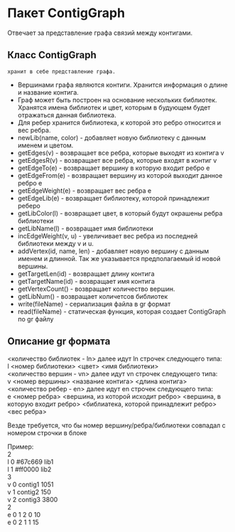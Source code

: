 # Пакет ContigGraph
Отвечает за представление графа связий между контигами.
## Класс ContigGraph 
    хранит в себе представление графа. 
   * Вершинами графа являются контиги. Хранится информация о длине и название контига. 
   * Граф может быть построен на основание нескольких библиотек. Хранятся имена библиотек и цвет, которым в будующем будет отражаться данная библиотека. 
   * Для ребер хранится библиотека, к которой это ребро относится и вес ребра.
   * newLib(name, color) - добавляет новую библиотеку с данным именем и цветом. 
   * getEdges(v) - возвращает все ребра, которые выходят из контига v
   * getEdgesR(v) - возвращает все ребра, которые входят в контиг v
   * getEdgeTo(e) - возвращает вершину в которую входит ребро e
   * getEdgeFrom(e) - возвращает вершину из которой выходит данное ребро e
   * getEdgeWeight(e) - возвращает вес ребра e
   * getEdgeLib(e) - возвращает библиотеку, которой принадлежит реберо
   * getLibColor(l) - возвращает цвет, в который будут окрашены ребра библиотеки
   * getLibName(l) - возвращает имя библиотеки 
   * incEdgeWeight(v, u) - увеличивает вес ребра из последней библиотеки между v и u.
   * addVertex(id, name, len) - добавляет новую вершину с данным именем и длинной. Так же указывается  предполагаемый id новой вершины. 
   * getTargetLen(id) - возвращает длину контига
   * getTargetName(id) - возвращает имя контига
   * getVertexCount() - возвращает количество вершин.
   * getLibNum() - возвращает количетсов библиотек
   * write(fileName) - сериализация файла в gr формат
   * read(fileName) - статическая функция, которая создает ContigGraph по gr файлу

## Описание gr формата
<количество библиотек - ln> далее идут ln строчек следующего типа:  
l <номер библиотеки> <цвет> <имя библиотеки>  
<количество вершин - vn> далее идут vn строчек следующего типа:  
v <номер вершины> <название контига> <длина контига>  
<количество ребер - en> далее идут en строчек следующего типа:  
e <номер ребра> <вершина, из которой исходит ребро> <вершина, в которую входит ребро> <библиатека, которой принадлежит ребро> <вес ребра>  
  
Везде требуется, что бы номер вершину/ребра/библиотеки совпадал с номером строчки в блоке  

Пример:  
2  
l 0 #67c669 lib1  
l 1 #ff0000 lib2  
3  
v 0 contig1 1051  
v 1 contig2 150  
v 2 contig3 3800  
2  
e 0 1 2 0 10  
e 0 2 1 1 15  

